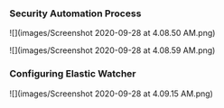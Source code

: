 ### Security Automation Process
![](images/Screenshot 2020-09-28 at 4.08.50 AM.png)

![](images/Screenshot 2020-09-28 at 4.08.59 AM.png)

### Configuring Elastic Watcher
![](images/Screenshot 2020-09-28 at 4.09.15 AM.png)
